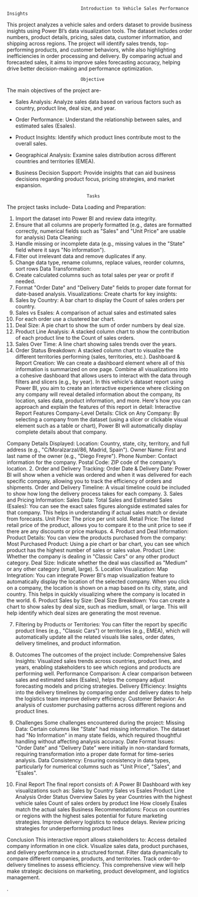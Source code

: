                                 Introduction to Vehicle Sales Performance Insights
                                

This project analyzes a vehicle sales and orders dataset to provide business insights using Power BI’s data visualization tools. The dataset includes order numbers, product details, pricing, sales data, customer information, and shipping across regions. The project will identify sales trends, top-performing products, and customer behaviors, while also highlighting inefficiencies in order processing and delivery. By comparing actual and forecasted sales, it aims to improve sales forecasting accuracy, helping drive better decision-making and performance optimization.

                                Objective
                                
The main objectives of the project are-
* Sales Analysis: Analyze sales data based on various factors such as country, product line, deal size, and year.
* Order Performance: Understand the relationship between sales, and estimated sales (Esales).
* Product Insights: Identify which product lines contribute most to the overall sales.
* Geographical Analysis: Examine sales distribution across different countries and territories (EMEA).
* Business Decision Support: Provide insights that can aid business decisions regarding product focus, pricing strategies, and market expansion.

                                 Tasks
The project tasks include-
Data Loading and Preparation:
1. Import the dataset into Power BI and review data integrity.
2. Ensure that all columns are properly formatted (e.g., dates are formatted correctly, numerical fields such as "Sales" and "Unit Price" are usable for analysis)
Data Cleaning:
1. Handle missing or incomplete data (e.g., missing values in the "State" field where it says "No information").
2. Filter out irrelevant data and remove duplicates if any.
3. Change data type, rename columns, replace values, reorder columns, sort rows
Data Transformation:
1. Create calculated columns such as total sales per year or profit if needed.
2. Format "Order Date" and "Delivery Date" fields to proper date format for date-based analysis.
Visualizations:
Create charts for key insights:
1. Sales by Country: A bar chart to display the Count of sales orders per country.
2. Sales vs Esales: A comparison of actual sales and estimated sales
3. For each order use a clustered bar chart.
4. Deal Size: A pie chart to show the sum of order numbers by deal size.
5. Product Line Analysis: A stacked column chart to show the contribution of each product line to the Count of sales orders.
7. Sales Over Time: A line chart showing sales trends over the years.
8. Order Status Breakdown: A stacked column chart to visualize the different territories performing (sales, territories, etc.).
Dashboard  & Report Creation:
We can create a dashboard element where all of this information is summarized on one page. Combine all visualizations into a cohesive dashboard that allows users to interact with the data through filters and slicers (e.g., by year).
In this vehicle's dataset report using Power BI, you aim to create an interactive experience where clicking on any company will reveal detailed information about the company, its location, sales data, product information, and more. Here's how you can approach and explain the features of this report in detail:
Interactive Report Features
Company-Level Details:
Click on Any Company: By selecting a company from the dataset (using a slicer or clickable visual element such as a table or chart), Power BI will automatically display complete details about that company.

Company Details Displayed:
Location: Country, state, city, territory, and full address (e.g., "C/Moralzarzal/86, Madrid, Spain").
Owner Name: First and last name of the owner (e.g., "Diego Freyre").
Phone Number: Contact information for the company.
Postal Code: ZIP code of the company’s location.
2. Order and Delivery Tracking:
Order Date & Delivery Date: Power BI will show when a vehicle was ordered and when it was delivered for each specific company, allowing you to track the efficiency of orders and shipments.
Order and Delivery Timeline: A visual timeline could be included to show how long the delivery process takes for each company.
3. Sales and Pricing Information:
Sales Data:
Total Sales and Estimated Sales (Esales): You can see the exact sales figures alongside estimated sales for that company. This helps in understanding if actual sales match or deviate from forecasts.
Unit Price: The price per unit sold.
Retail Price: The listed retail price of the product, allows you to compare it to the unit price to see if there are any discounts or price markups.
4. Product and Deal Information:
Product Details: You can view the products purchased from the company:
Most Purchased Product: Using a pie chart or bar chart, you can see which product has the highest number of sales or sales value.
Product Line: Whether the company is dealing in "Classic Cars" or any other product category.
Deal Size: Indicate whether the deal was classified as "Medium" or any other category (small, large).
5. Location Visualization:
Map Integration: You can integrate Power BI's map visualization feature to automatically display the location of the selected company. When you click on a company, the location is shown on a map based on its city, state, and country. This helps in quickly visualizing where the company is located in the world.
6. Product Sales by Size:
Deal Size Breakdown: You can create a chart to show sales by deal size, such as medium, small, or large. This will help identify which deal sizes are generating the most revenue.

7. Filtering by Products or Territories:
You can filter the report by specific product lines (e.g., "Classic Cars") or territories (e.g., EMEA), which will automatically update all the related visuals like sales, order dates, delivery timelines, and product information.

4. Outcomes
The outcomes of the project include:
Comprehensive Sales Insights: Visualized sales trends across countries, product lines, and years, enabling stakeholders to see which regions and products are performing well.
Performance Comparison: A clear comparison between sales and estimated sales (Esales), helps the company adjust forecasting models and pricing strategies.
 Delivery Efficiency: Insights into the delivery timelines by comparing order and delivery dates to help the logistics team improve delivery efficiency.
Customer Behavior: An analysis of customer purchasing patterns across different regions and product lines.

5. Challenges
Some challenges encountered during the project:
Missing Data: Certain columns like "State" had missing information. The dataset had "No Information" in many state fields, which required thoughtful handling without affecting analysis accuracy.
Date Format Issues: "Order Date" and "Delivery Date" were initially in non-standard formats, requiring transformation into a proper date format for time-series analysis.
Data Consistency: Ensuring consistency in data types, particularly for numerical columns such as "Unit Price", "Sales", and "Esales".

6. Final Report
The final report consists of:
A Power BI Dashboard with key visualizations such as:
Sales by Country
Sales vs Esales
Product Line Analysis
Order Status Overview
Sales by year
Countries with the highest vehicle sales
Count of sales orders by product line
How closely Esales match the actual sales
Business Recommendations:
Focus on countries or regions with the highest sales potential for future marketing strategies.
Improve delivery logistics to reduce delays.
Review pricing strategies for underperforming product lines

Conclusion
This interactive report allows stakeholders to:
Access detailed company information in one click.
Visualize sales data, product purchases, and delivery performance in a structured format.
Filter data dynamically to compare different companies, products, and territories.
Track order-to-delivery timelines to assess efficiency. This comprehensive view will help make strategic decisions on marketing, product development, and logistics management.








.



